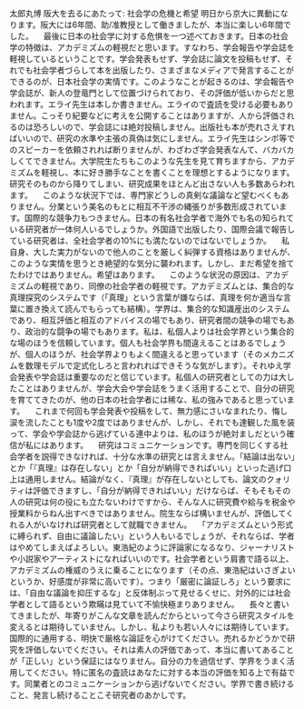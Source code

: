 太郎丸博
阪大を去るにあたって: 社会学の危機と希望
 明日から京大に異動になります。阪大には6年間、助/准教授として働きましたが、本当に楽しい6年間でした。
　最後に日本の社会学に対する危惧を一つ述べておきます。日本の社会学の特徴は、アカデミズムの軽視だと思います。すなわち、学会報告や学会誌を軽視しているということです。学会発表もせず、学会誌に論文を投稿もせず、それでも社会学者づらして本を出版したり、さまざまなメディアで発言することができるのが、日本社会学の実情です。このようなことが起きるのは、学会報告や学会誌が、新人の登竜門として位置づけられており、その評価が低いからだと思われます。エライ先生は本しか書きません。エライので査読を受ける必要もありません。こっそり紀要などに考えを公開することはありますが、人から評価されるのは恐ろしいので、学会誌には絶対投稿しません。出版社も本が売れさえすればいいので、研究の水準や主張の真偽は気にしません。エライ先生はシンポ等でのスピーカーを依頼されれば断りませんが、わざわざ学会発表なんて、バカバカしくてできません。大学院生たちもこのような先生を見て育ちますから、アカデミズムを軽視し、本に好き勝手なことを書くことを理想とするようになります。研究そのものから降りてしまい、研究成果をほとんど出さない人も多数あらわれます。
　このような状況下では、専門家どうしの真剣な議論など望むべくもありません。分業という美名のもとに相互不干渉の縄張りが多数形成されています。国際的な競争力もつきません。日本の有名社会学者で海外でも名の知られている研究者が一体何人いるでしょうか。外国語で出版したり、国際会議で報告している研究者は、全社会学者の10%にも満たないのではないでしょうか。
　私自身、大した実力がないので他人のことを厳しく糾弾する資格はありませんが、このような実情を思うとき絶望的な気分に襲われます。しかし、まだ希望を捨てたわけではありません。希望はあります。
　このような状況の原因は、アカデミズムの軽視であり、同僚の社会学者の軽視です。アカデミズムとは、集合的な真理探究のシステムです（「真理」という言葉が嫌ならば、真理を何か適当な言葉に置き換えて読んでもらっても結構）。学界は、集合的な知識産出のシステムであり、相互評価と相互のアドバイスの場でもあり、研究者間の競争の場でもあり、政治的な闘争の場でもあります。私は、私個人よりは社会学界という集合的な場のほうを信頼しています。個人も社会学界も間違えることはあるでしょうが、個人のほうが、社会学界よりもよく間違えると思っています（そのメカニズムを数理モデルで定式化しろと言われればできそうな気がします）。それゆえ学会発表や学会誌は重要なのだと信じています。私個人の研究者としての力は大したことはありませんが、学会大会や学会誌をうまく活用することで、自分の研究を育ててきたのが、他の日本の社会学者には稀な、私の強みであると思っています。
　これまで何回も学会発表や投稿をして、無力感にさいなまれたり、悔し涙を流したことも1度や2度ではありませんが、しかし、それでも達観した風を装って、学会や学会誌から逃げている連中よりは、私のほうが絶対ましだという確信が私にはあります。
　研究はコミュニケーションです。専門を同じくする社会学者を説得できなければ、十分な水準の研究とは言えません。「結論は出ない」とか「『真理』は存在しない」とか「自分が納得できればいい」といった逃げ口上は通用しません。結論がなく、『真理』が存在しないとしても、論文のクォリティは評価できますし、「自分が納得できればいい」だけならば、そもそもその人の研究は何の役にも立たないわけですから、そんな人に研究費や給与を税金や授業料からねん出すべきではありません。院生ならば構いませんが、評価してくれる人がいなければ研究者として就職できません。
　「アカデミズムという形式に縛られず、自由に議論したい」という人もいるでしょうが、それならば、学者はやめてしまえばよろしい。東浩紀のように評論家になるなり、ジャーナリストや小説家やアーティストになればいいのです。社会学者という肩書で語る以上、アカデミズムの権威のうえに乗ることになります（その点、東浩紀はいさぎよいというか、好感度が非常に高いです）。つまり「厳密に論証しろ」という要求には、「自由な議論を抑圧するな」と反体制ぶって見せるくせに、対外的には社会学者として語るという欺瞞は見ていて不愉快極まりありません。
　長々と書いてきましたが、年寄りがこんな文章を読んだからといって今さら研究スタイルを変えるとは期待していません。しかし、私よりも若い人々には期待しています。国際的に通用する、明快で厳格な論証を心がけてください。売れるかどうかで研究を評価しないでください。それは素人の評価であって、本当に書いてあることが「正しい」という保証にはなりません。自分の力を過信せず、学界をうまく活用してください。特に匿名の査読はあなたに対する本当の評価を知る上で有益です。同業者とのコミュニケーションから逃げないでください。学界で書き続けること、発言し続けることこそ研究者のあかしです。
